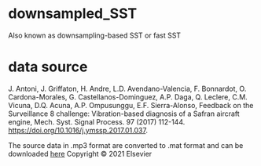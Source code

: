 # downsampled_SST
Also known as downsampling-based SST or fast SST


# data source

J. Antoni, J. Griffaton, H. Andre, L.D. Avendano-Valencia, F. Bonnardot, O. Cardona-Morales, G. Castellanos-Dominguez, A.P. Daga, Q. Leclere, C.M. Vicuna, D.Q. Acuna, A.P. Ompusunggu, E.F. Sierra-Alonso, Feedback on the Surveillance 8 challenge: Vibration-based diagnosis of a Safran aircraft engine, Mech. Syst. Signal Process. 97 (2017) 112-144. https://doi.org/10.1016/j.ymssp.2017.01.037. 

The source data in .mp3 format are converted to .mat format and can be downloaded [here](https://drive.google.com/drive/folders/1mIesXCdERGBewkQUnH_Zn8HdKKp40ueM?usp=sharing) Copyright © 2021 Elsevier
